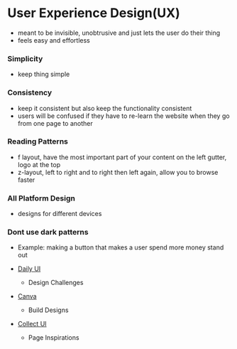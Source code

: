 # User Experience Design(UX)
- meant to be invisible, unobtrusive and just lets the user do their thing
- feels easy and effortless

### Simplicity
- keep thing simple

### Consistency
- keep it consistent but also keep the functionality consistent
- users will be confused if they have to re-learn the website when they go from one page to another

### Reading Patterns
- f layout, have the most important part of your content on the left gutter, logo at the top
- z-layout, left to right and to right then left again, allow you to browse faster

### All Platform Design
- designs for different devices

### Dont use dark patterns
- Example: making a button that makes a user spend more money stand out

- [Daily UI](https://www.dailyui.co/)
    - Design Challenges
- [Canva](https://www.canva.com/)
    - Build Designs
- [Collect UI](https://collectui.com/)
    - Page Inspirations